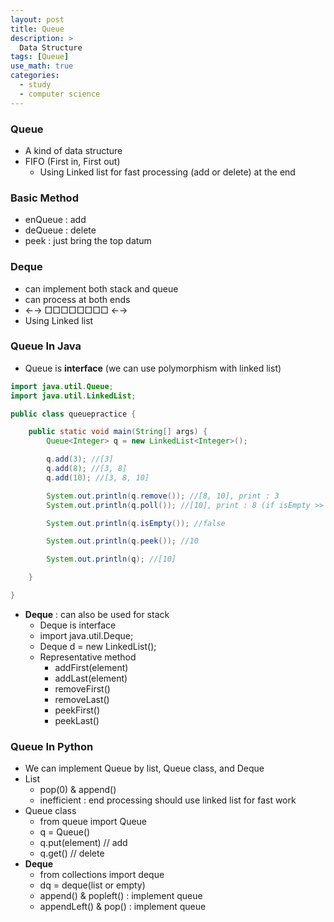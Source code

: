 ```yaml
---
layout: post
title: Queue
description: >
  Data Structure
tags: [Queue]
use_math: true
categories:
  - study
  - computer science
---
```

### Queue
* A kind of data structure
* FIFO (First in, First out)
  * Using Linked list for fast processing (add or delete) at the end

### Basic Method
* enQueue : add
* deQueue : delete
* peek : just bring the top datum

### Deque
* can implement both stack and queue
* can process at both ends
* ←→ □□□□□□□□ ←→
* Using Linked list

### Queue In Java
* Queue is **interface** (we can use polymorphism with linked list)

~~~java
import java.util.Queue;
import java.util.LinkedList;

public class queuepractice {

	public static void main(String[] args) {
		Queue<Integer> q = new LinkedList<Integer>();

		q.add(3); //[3]
		q.add(8); //[3, 8]
		q.add(10); //[3, 8, 10]

		System.out.println(q.remove()); //[8, 10], print : 3
		System.out.println(q.poll()); //[10], print : 8 (if isEmpty >> return null)

		System.out.println(q.isEmpty()); //false

		System.out.println(q.peek()); //10

		System.out.println(q); //[10]

	}

}

~~~

* **Deque** : can also be used for stack
  * Deque is interface
  * import java.util.Deque;
  * Deque<class> d = new LinkedList<class>();
  * Representative method
    * addFirst(element)
    * addLast(element)
    * removeFirst()
    * removeLast()
    * peekFirst()
    * peekLast()

### Queue In Python
* We can implement Queue by list, Queue class, and Deque
* List
  * pop(0) & append()
  * inefficient : end processing should use linked list for fast work
* Queue class
  * from queue import Queue
  * q = Queue()
  * q.put(element) // add
  * q.get() // delete
* **Deque**
  * from collections import deque
  * dq = deque(list or empty)
  * append() & popleft() : implement queue
  * appendLeft() & pop() : implement queue
